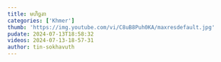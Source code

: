 ```yaml
---
title: មហិច្ឆតា
categories: ['Khmer']
thumb: 'https://img.youtube.com/vi/C8uB8Puh0KA/maxresdefault.jpg'
pudate: 2024-07-13T18:58:32
videos: 2024-07-13-18-57-31
author: tin-sokhavuth
---
```


